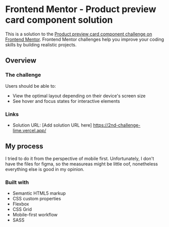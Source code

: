 # Frontend Mentor - Product preview card component solution

This is a solution to the [Product preview card component challenge on Frontend Mentor](https://www.frontendmentor.io/challenges/product-preview-card-component-GO7UmttRfa). Frontend Mentor challenges help you improve your coding skills by building realistic projects. 


## Overview

### The challenge

Users should be able to:

- View the optimal layout depending on their device's screen size
- See hover and focus states for interactive elements

### Links

- Solution URL: [Add solution URL here] https://2nd-challenge-lime.vercel.app/ 

## My process

I tried to do it from the perspective of mobile first. Unfortunately, I don't have the files for figma, so the measureas might be little oof, nonetheless everything else is good in my opinion. 

### Built with

- Semantic HTML5 markup
- CSS custom properties
- Flexbox
- CSS Grid
- Mobile-first workflow
- SASS 


